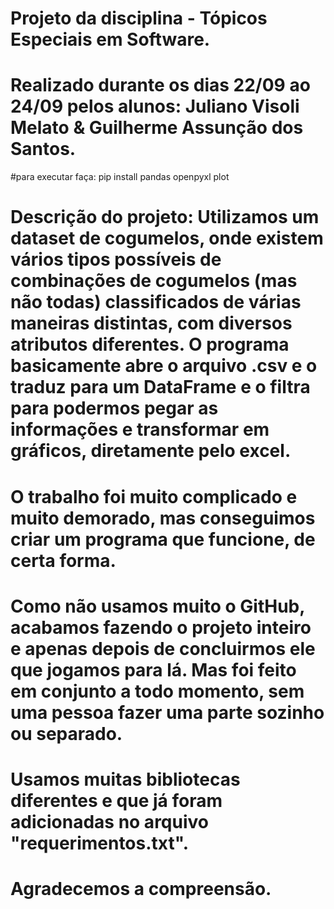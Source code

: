 # Projeto da disciplina - Tópicos Especiais em Software.
# Realizado durante os dias 22/09 ao 24/09 pelos alunos: Juliano Visoli Melato    &   Guilherme Assunção dos Santos.
#para executar faça: pip install pandas openpyxl plot
# Descrição do projeto: Utilizamos um dataset de cogumelos, onde existem vários tipos possíveis de combinações de cogumelos (mas não todas) classificados de várias maneiras distintas, com diversos atributos diferentes. O programa basicamente abre o arquivo .csv e o traduz para um DataFrame e o filtra para podermos pegar as informações e transformar em gráficos, diretamente pelo excel.

# O trabalho foi muito complicado e muito demorado, mas conseguimos criar um programa que funcione, de certa forma.

# Como não usamos muito o GitHub, acabamos fazendo o projeto inteiro e apenas depois de concluirmos ele que jogamos para lá. Mas foi feito em conjunto a todo momento, sem uma pessoa fazer uma parte sozinho ou separado.

# Usamos muitas bibliotecas diferentes e que já foram adicionadas no arquivo "requerimentos.txt".

# Agradecemos a compreensão.
